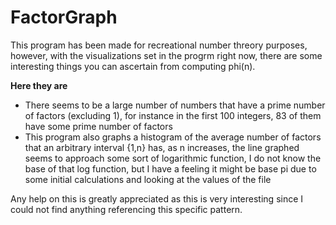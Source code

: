 # FactorGraph

This program has been made for recreational number threory purposes, however, with the visualizations set in the progrm right now, there are some interesting things you can ascertain from computing phi(n).

<strong>Here they are</strong>
<ul>
  <li>There seems to be a large number of numbers that have a prime number of factors (excluding 1), for instance in the first 100 integers, 83 of them have some prime number of factors</li>
  <li>This program also graphs a histogram of the average number of factors that an arbitrary interval {1,n} has, as n increases, the line graphed seems to approach some sort of logarithmic function, I do not know the base of that log function, but I have a feeling it might be base pi due to some initial calculations and looking at the values of the file</li>
</ul>

Any help on this is greatly appreciated as this is very interesting since I could not find anything referencing this specific pattern.
